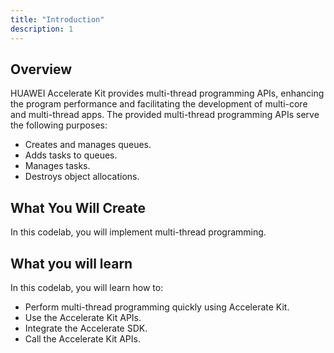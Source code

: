 ```yaml
---
title: "Introduction"
description: 1
---
```


## **Overview**

HUAWEI Accelerate Kit provides multi-thread programming APIs, enhancing the program performance and facilitating the development of multi-core and multi-thread apps.
The provided multi-thread programming APIs serve the following purposes:

-    Creates and manages queues.
-    Adds tasks to queues.
-    Manages tasks.
-    Destroys object allocations.


## **What You Will Create**

In this codelab, you will implement multi-thread programming.

**What you will learn** 
-----------------------

In this codelab, you will learn how to:

<ul class="checklist">
	<li>Perform multi-thread programming quickly using Accelerate Kit.</li>
    <li>Use the Accelerate Kit APIs.</li>
    <li>Integrate the Accelerate SDK.</li>
    <li>Call the Accelerate Kit APIs.</li>
</ul>